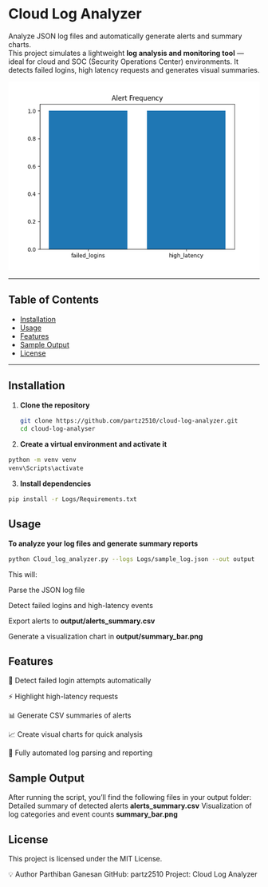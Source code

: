 # Cloud Log Analyzer

Analyze JSON log files and automatically generate alerts and summary charts.  
This project simulates a lightweight **log analysis and monitoring tool** — ideal for cloud and SOC (Security Operations Center) environments. It detects failed logins, high latency requests and generates visual summaries.

![Summary Chart](output/summary_bar.png)

---

## Table of Contents
- [Installation](#installation)
- [Usage](#usage)
- [Features](#features)
- [Sample Output](#sample-output)
- [License](#license)

---

## Installation

1. **Clone the repository**
   ```bash
   git clone https://github.com/partz2510/cloud-log-analyzer.git
   cd cloud-log-analyser
   ```


2. **Create a virtual environment and activate it**
 ```bash
python -m venv venv
venv\Scripts\activate
```


3. **Install dependencies**
 ```bash
pip install -r Logs/Requirements.txt
```

## Usage

**To analyze your log files and generate summary reports**
 ```bash
python Cloud_log_analyzer.py --logs Logs/sample_log.json --out output
```


This will:

Parse the JSON log file

Detect failed logins and high-latency events

Export alerts to **output/alerts_summary.csv**

Generate a visualization chart in **output/summary_bar.png**



## Features

🚨 Detect failed login attempts automatically

⚡ Highlight high-latency requests

📊 Generate CSV summaries of alerts

📈 Create visual charts for quick analysis

💾 Fully automated log parsing and reporting



## Sample Output

After running the script, you’ll find the following files in your output folder:	
Detailed summary of detected alerts **alerts_summary.csv**
Visualization of log categories and event counts **summary_bar.png**	



## License
This project is licensed under the MIT License.


💡 Author
Parthiban Ganesan
GitHub: partz2510
Project: Cloud Log Analyzer